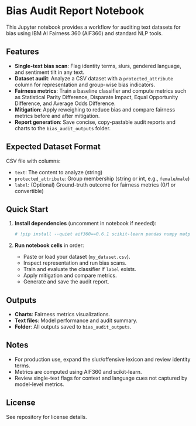 # Bias Audit Report Notebook

This Jupyter notebook provides a workflow for auditing text datasets for bias using IBM AI Fairness 360 (AIF360) and standard NLP tools.

## Features

- **Single-text bias scan**: Flag identity terms, slurs, gendered language, and sentiment tilt in any text.
- **Dataset audit**: Analyze a CSV dataset with a `protected_attribute` column for representation and group-wise bias indicators.
- **Fairness metrics**: Train a baseline classifier and compute metrics such as Statistical Parity Difference, Disparate Impact, Equal Opportunity Difference, and Average Odds Difference.
- **Mitigation**: Apply reweighing to reduce bias and compare fairness metrics before and after mitigation.
- **Report generation**: Save concise, copy-pastable audit reports and charts to the `bias_audit_outputs` folder.

## Expected Dataset Format

CSV file with columns:
- `text`: The content to analyze (string)
- `protected_attribute`: Group membership (string or int, e.g., `female`/`male`)
- `label`: (Optional) Ground-truth outcome for fairness metrics (0/1 or convertible)

## Quick Start

1. **Install dependencies** (uncomment in notebook if needed):
    ```python
    # !pip install --quiet aif360==0.6.1 scikit-learn pandas numpy matplotlib nltk imbalanced-learn
    ```

2. **Run notebook cells** in order:
    - Paste or load your dataset (`my_dataset.csv`).
    - Inspect representation and run bias scans.
    - Train and evaluate the classifier if `label` exists.
    - Apply mitigation and compare metrics.
    - Generate and save the audit report.

## Outputs

- **Charts**: Fairness metrics visualizations.
- **Text files**: Model performance and audit summary.
- **Folder**: All outputs saved to `bias_audit_outputs`.

## Notes

- For production use, expand the slur/offensive lexicon and review identity terms.
- Metrics are computed using AIF360 and scikit-learn.
- Review single-text flags for context and language cues not captured by model-level metrics.

## License

See repository for license details.
